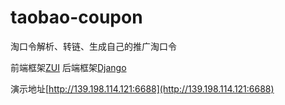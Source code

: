 # taobao-coupon
淘口令解析、转链、生成自己的推广淘口令

前端框架[ZUI](https://github.com/easysoft/zui)
后端框架[Django](https://github.com/django/django)

演示地址[http://139.198.114.121:6688](http://139.198.114.121:6688)
